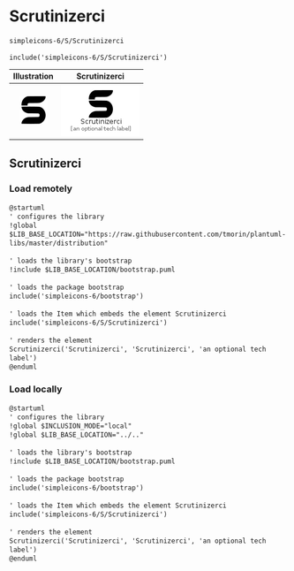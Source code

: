 # Scrutinizerci


```text
simpleicons-6/S/Scrutinizerci
```

```text
include('simpleicons-6/S/Scrutinizerci')
```



| Illustration | Scrutinizerci |
| :---: | :---: |
| ![illustration for Illustration](../../simpleicons-6/S/Scrutinizerci.png) | ![illustration for Scrutinizerci](../../simpleicons-6/S/Scrutinizerci.Local.png) |




## Scrutinizerci

### Load remotely
```plantuml
@startuml
' configures the library
!global $LIB_BASE_LOCATION="https://raw.githubusercontent.com/tmorin/plantuml-libs/master/distribution"

' loads the library's bootstrap
!include $LIB_BASE_LOCATION/bootstrap.puml

' loads the package bootstrap
include('simpleicons-6/bootstrap')

' loads the Item which embeds the element Scrutinizerci
include('simpleicons-6/S/Scrutinizerci')

' renders the element
Scrutinizerci('Scrutinizerci', 'Scrutinizerci', 'an optional tech label')
@enduml
```

### Load locally
```plantuml
@startuml
' configures the library
!global $INCLUSION_MODE="local"
!global $LIB_BASE_LOCATION="../.."

' loads the library's bootstrap
!include $LIB_BASE_LOCATION/bootstrap.puml

' loads the package bootstrap
include('simpleicons-6/bootstrap')

' loads the Item which embeds the element Scrutinizerci
include('simpleicons-6/S/Scrutinizerci')

' renders the element
Scrutinizerci('Scrutinizerci', 'Scrutinizerci', 'an optional tech label')
@enduml
```

